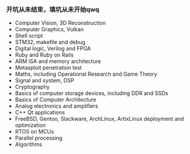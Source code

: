 ### 开坑从未结束，填坑从未开始qwq

+ Computer Vision, 3D Reconstruction
+ Computer Graphics, Vulkan
+ Shell script
+ STM32, makefile and debug
+ Digital logic, Verilog and FPGA
+ Ruby and Ruby on Rails
+ ARM ISA and memory architecture
+ Metasploit penetration test
+ Maths, including Operational Research and Game Theory
+ Signal and system, DSP
+ Cryptography
+ Basics of computer storage devices, including DDR and SSDs
+ Basics of Computer Architecture
+ Analog electronics and amplifiers
+ C++ Qt applications
+ FreeBSD, Gentoo, Slackware, ArchLinux, ArtixLinux deployment and optimization
+ RTOS on MCUs
+ Parallel processing
+ Algorithms
